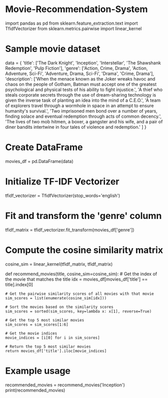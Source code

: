 # Movie-Recommendation-System
import pandas as pd
from sklearn.feature_extraction.text import TfidfVectorizer
from sklearn.metrics.pairwise import linear_kernel

# Sample movie dataset
data = {
    'title': ['The Dark Knight', 'Inception', 'Interstellar', 'The Shawshank Redemption', 'Pulp Fiction'],
    'genre': ['Action, Crime, Drama', 'Action, Adventure, Sci-Fi', 'Adventure, Drama, Sci-Fi', 'Drama', 'Crime, Drama'],
    'description': ['When the menace known as the Joker wreaks havoc and chaos on the people of Gotham, Batman must accept one of the greatest psychological and physical tests of his ability to fight injustice.',
                    'A thief who steals corporate secrets through the use of dream-sharing technology is given the inverse task of planting an idea into the mind of a C.E.O.',
                    'A team of explorers travel through a wormhole in space in an attempt to ensure humanity\'s survival.',
                    'Two imprisoned men bond over a number of years, finding solace and eventual redemption through acts of common decency.',
                    'The lives of two mob hitmen, a boxer, a gangster and his wife, and a pair of diner bandits intertwine in four tales of violence and redemption.'
                   ]
}

# Create DataFrame
movies_df = pd.DataFrame(data)

# Initialize TF-IDF Vectorizer
tfidf_vectorizer = TfidfVectorizer(stop_words='english')

# Fit and transform the 'genre' column
tfidf_matrix = tfidf_vectorizer.fit_transform(movies_df['genre'])

# Compute the cosine similarity matrix
cosine_sim = linear_kernel(tfidf_matrix, tfidf_matrix)

def recommend_movies(title, cosine_sim=cosine_sim):
    # Get the index of the movie that matches the title
    idx = movies_df[movies_df['title'] == title].index[0]

    # Get the pairwise similarity scores of all movies with that movie
    sim_scores = list(enumerate(cosine_sim[idx]))

    # Sort the movies based on the similarity scores
    sim_scores = sorted(sim_scores, key=lambda x: x[1], reverse=True)

    # Get the top 5 most similar movies
    sim_scores = sim_scores[1:6]

    # Get the movie indices
    movie_indices = [i[0] for i in sim_scores]

    # Return the top 5 most similar movies
    return movies_df['title'].iloc[movie_indices]

# Example usage
recommended_movies = recommend_movies('Inception')
print(recommended_movies)
